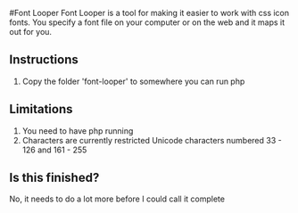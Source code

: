 #Font Looper
Font Looper is a tool for making it easier to work with css icon fonts.
You specify a font file on your computer or on the web and it maps it out for you.

## Instructions
1. Copy the folder 'font-looper' to somewhere you can run php

## Limitations
1. You need to have php running
2. Characters are currently restricted Unicode characters numbered 33 - 126 and 161 - 255

## Is this finished?
No, it needs to do a lot more before I could call it complete